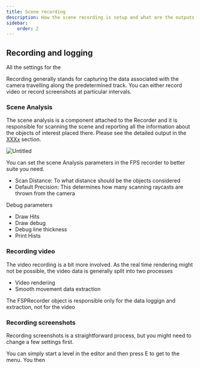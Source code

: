 ```yaml
---
title: Scene recording
description: How the scene recording is setup and what are the outputs
sidebar:
    order: 2
---
```


## Recording and logging

All the settings for the 

Recording generally stands for capturing the data associated with the camera travelling along the predetermined track. You can either record video or record screenshots at particular intervals. 

### Scene Analysis

The scene analysis is a component attached to the Recorder and it is responsible for scanning the scene and reporting all the information about the objects of interest placed there. Please see the detailed output in the [XXXx](XXX) section.

![Untitled](../../../assets/img/Untitled_31.png)

You can set the scene Analysis parameters in the FPS recorder to better suite you need. 

- Scan Distance: To what distance should be the objects considered
- Default Precision: This determines how many scanning raycasts are thrown from the camera

Debug parameters

- Draw Hits
- Draw debug
- Debug line thickness
- Print Hists


### Recording video

The video recording is a bit more involved. As the real time rendering might not be possible, the video data is generally split into two processes

- Video rendering
- Smooth movement data extraction

The FSPRecorder object is responsible only for the data loggign and extraction, not for the video 

### Recording screenshots

Recording screenshots is a straightforward process, but you might need to change a few settings first.

You can simply start a level in the editor and then press E to get to the menu. You then
